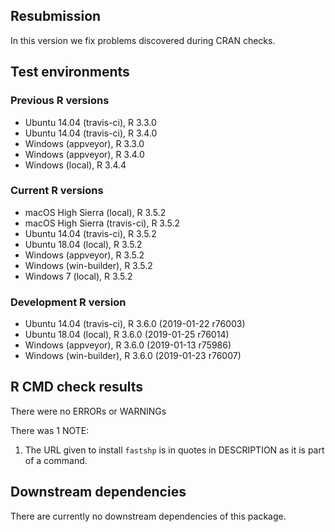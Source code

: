 ## Resubmission

In this version we fix problems discovered during CRAN checks.

## Test environments

### Previous R versions
* Ubuntu 14.04        (travis-ci), R 3.3.0
* Ubuntu 14.04        (travis-ci), R 3.4.0
* Windows              (appveyor), R 3.3.0
* Windows              (appveyor), R 3.4.0
* Windows                 (local), R 3.4.4

### Current R versions
* macOS High Sierra       (local), R 3.5.2
* macOS High Sierra   (travis-ci), R 3.5.2
* Ubuntu 14.04        (travis-ci), R 3.5.2
* Ubuntu 18.04            (local), R 3.5.2
* Windows              (appveyor), R 3.5.2
* Windows           (win-builder), R 3.5.2
* Windows 7               (local), R 3.5.2

### Development R version
* Ubuntu 14.04        (travis-ci), R 3.6.0 (2019-01-22 r76003)
* Ubuntu 18.04            (local), R 3.6.0 (2019-01-25 r76014)
* Windows              (appveyor), R 3.6.0 (2019-01-13 r75986)
* Windows           (win-builder), R 3.6.0 (2019-01-23 r76007)

## R CMD check results

There were no ERRORs or WARNINGs

There was 1 NOTE:

1. The URL given to install `fastshp` is in quotes in DESCRIPTION as it is part of a command.

## Downstream dependencies

There are currently no downstream dependencies of this package.
